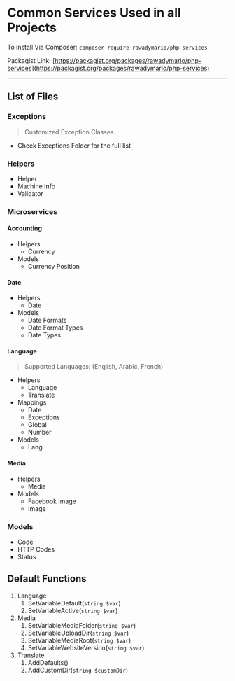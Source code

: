 # Common Services Used in all Projects

To install Via Composer: `composer require rawadymario/php-services`

Packagist Link: [https://packagist.org/packages/rawadymario/php-services](https://packagist.org/packages/rawadymario/php-services)

---

## List of Files

### Exceptions

> Customized Exception Classes.

- Check Exceptions Folder for the full list

### Helpers

- Helper
- Machine Info
- Validator

### Microservices

#### Accounting

- Helpers
  - Currency
- Models
  - Currency Position

#### Date

- Helpers
  - Date
- Models
  - Date Formats
  - Date Format Types
  - Date Types

#### Language

> Supported Languages: (English, Arabic, French)

- Helpers
  - Language
  - Translate
- Mappings
  - Date
  - Exceptions
  - Global
  - Number
- Models
  - Lang

#### Media

- Helpers
  - Media
- Models
  - Facebook Image
  - Image

### Models

- Code
- HTTP Codes
- Status

## Default Functions

1. Language
   1. SetVariableDefault(`string $var`)
   2. SetVariableActive(`string $var`)
2. Media
   1. SetVariableMediaFolder(`string $var`)
   2. SetVariableUploadDir(`string $var`)
   3. SetVariableMediaRoot(`string $var`)
   4. SetVariableWebsiteVersion(`string $var`)
3. Translate
   1. AddDefaults()
   2. AddCustomDir(`string $customDir`)

